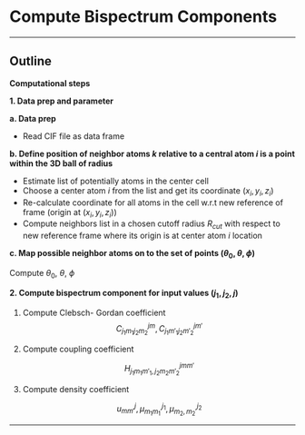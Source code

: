 # **Compute Bispectrum Components**
---
## Outline
**Computational steps**

**1. Data prep and parameter**

**a. Data prep**

- Read CIF file as data frame

**b. Define position of neighbor atoms $k$ relative to a central atom $i$  is a point within the 3D ball of radius**

- Estimate list of potentially atoms in the center cell
- Choose a center atom $i$  from the list and get its coordinate $(x_i,y_i,z_i)$
- Re-calculate coordinate for all atoms in the cell w.r.t new reference of frame  (origin at $(x_i,y_i,z_i)$)
- Compute neighbors list in a chosen cutoff radius $R_{cut}$ with respect to new reference frame where its origin is at center atom $i$  location

**c. Map possible neighbor atoms on to the set of points $(\theta_0, \theta,\phi)$**

Compute $\theta_0, \ \theta, \ \phi$

**2. Compute bispectrum component for input values $(j_1, j_2, j)$**

1. Compute Clebsch- Gordan coefficient
$$
    C^{jm}_{{j_1}{m_1}{j_2}{m_2}}, C^{jm'}_{{j_1}{m'_1}{j_2}{m'_2}}
$$

2. Compute coupling coefficient

    $$
     H^{jmm'}_{{{j_1}{m_1}{m'_1}} ,{{j_2}{m_2}{m'_2}}}
    $$

3. Compute  density coefficient

    $$
    u^j_{mm'}, \mu_{m_1m_1'}^{j_1}, \mu_{m_2,m_2'}^{j_2}
    $$
---
 
